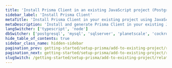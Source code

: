 ```yaml
---
title: 'Install Prisma Client in an existing JavaScript project (PostgreSQL)'
sidebar_label: 'Install Prisma Client'
metaTitle: 'Install Prisma Client in your existing project using JavaScript and PostgreSQL'
metaDescription: 'Install and generate Prisma Client in your existing JavaScript and PostgreSQL project'
langSwitcher: ['typescript', 'node']
dbSwitcher: ['postgresql', 'mysql', 'sqlserver', 'planetscale', 'cockroachdb']
hide_table_of_contents: true
sidebar_class_name: hidden-sidebar
pagination_prev: getting-started/setup-prisma/add-to-existing-project/relational-databases/baseline-your-database-node-postgresql
pagination_next: getting-started/setup-prisma/add-to-existing-project/relational-databases/querying-the-database-node-postgresql
slugSwitch: /getting-started/setup-prisma/add-to-existing-project/relational-databases/install-prisma-client-
---
```


<!-- InstallPrismaClient -->
